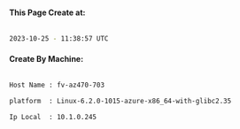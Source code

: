 
   
#### This Page Create at:

```bash

2023-10-25 - 11:38:57 UTC

```

#### Create By Machine:

```bash

Host Name : fv-az470-703

platform  : Linux-6.2.0-1015-azure-x86_64-with-glibc2.35

Ip Local  : 10.1.0.245

```

